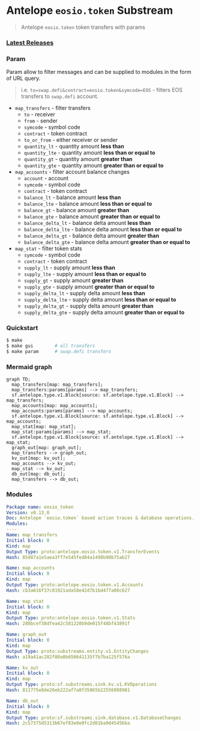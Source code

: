 # Antelope `eosio.token` Substream

> Antelope `eosio.token` token transfers with params

### [Latest Releases](https://github.com/pinax-network/substreams/releases)


### Param
Param allow to filter messages and can be supplied to modules in the form of URL query.

> i.e. `to=swap.defi&contract=eosio.token&symcode=EOS` - filters EOS transfers to `swap.defi` account.

- `map_transfers` - filter transfers
  - `to` - receiver
  - `from` - sender
  - `symcode` - symbol code
  - `contract` - token contract
  - `to_or_from` - either receiver or sender
  - `quantity_lt` - quantity amount **less than**
  - `quantity_lte` - quantity amount **less than or equal to**
  - `quantity_gt` - quantity amount **greater than**
  - `quantity_gte` - quantity amount **greater than or equal to**
- `map_accounts` - filter account balance changes
  - `account` - account
  - `symcode` - symbol code
  - `contract` - token contract
  - `balance_lt` - balance amount **less than**
  - `balance_lte` - balance amount **less than or equal to**
  - `balance_gt` - balance amount **greater than**
  - `balance_gte` - balance amount **greater than or equal to**
  - `balance_delta_lt` - balance delta amount **less than**
  - `balance_delta_lte` - balance delta amount **less than or equal to**
  - `balance_delta_gt` - balance delta amount **greater than**
  - `balance_delta_gte` - balance delta amount **greater than or equal to**
- `map_stat` - filter token stats
  - `symcode` - symbol code
  - `contract` - token contract
  - `supply_lt` - supply amount **less than**
  - `supply_lte` - supply amount **less than or equal to**
  - `supply_gt` - supply amount **greater than**
  - `supply_gte` - supply amount **greater than or equal to**
  - `supply_delta_lt` - supply delta amount **less than**
  - `supply_delta_lte` - supply delta amount **less than or equal to**
  - `supply_delta_gt` - supply delta amount **greater than**
  - `supply_delta_gte` - supply delta amount **greater than or equal to**

### Quickstart

```bash
$ make
$ make gui        # all transfers
$ make param      # swap.defi transfers
```

### Mermaid graph

```mermaid
graph TD;
  map_transfers[map: map_transfers];
  map_transfers:params[params] --> map_transfers;
  sf.antelope.type.v1.Block[source: sf.antelope.type.v1.Block] --> map_transfers;
  map_accounts[map: map_accounts];
  map_accounts:params[params] --> map_accounts;
  sf.antelope.type.v1.Block[source: sf.antelope.type.v1.Block] --> map_accounts;
  map_stat[map: map_stat];
  map_stat:params[params] --> map_stat;
  sf.antelope.type.v1.Block[source: sf.antelope.type.v1.Block] --> map_stat;
  graph_out[map: graph_out];
  map_transfers --> graph_out;
  kv_out[map: kv_out];
  map_accounts --> kv_out;
  map_stat --> kv_out;
  db_out[map: db_out];
  map_transfers --> db_out;
```

### Modules

```yaml
Package name: eosio_token
Version: v0.13.0
Doc: Antelope `eosio.token` based action traces & database operations.
Modules:
----
Name: map_transfers
Initial block: 0
Kind: map
Output Type: proto:antelope.eosio.token.v1.TransferEvents
Hash: 85d87a1e5aea3ff7e545fed84a1498b90b75ab27

Name: map_accounts
Initial block: 0
Kind: map
Output Type: proto:antelope.eosio.token.v1.Accounts
Hash: cb3a616f37c81921ada58e42d7b1bd477a08c627

Name: map_stat
Initial block: 0
Kind: map
Output Type: proto:antelope.eosio.token.v1.Stats
Hash: 280bcef38dfea42c581220b9de015f48bf43891f

Name: graph_out
Initial block: 0
Kind: map
Output Type: proto:substreams.entity.v1.EntityChanges
Hash: a19a41ac282f80a0b650641135f7b7ba125f576a

Name: kv_out
Initial block: 0
Kind: map
Output Type: proto:sf.substreams.sink.kv.v1.KVOperations
Hash: 811775e8de26eb222af7a8f35865b22556988981

Name: db_out
Initial block: 0
Kind: map
Output Type: proto:sf.substreams.sink.database.v1.DatabaseChanges
Hash: 2c57375d5313b67ef83e0e0fc2d01ba9d45456ba
```
